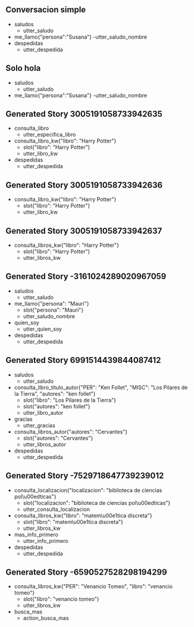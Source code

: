 ## Conversacion simple
* saludos
    - utter_saludo
* me_llamo{"persona":"Susana"}
    -utter_saludo_nombre
* despedidas
    - utter_despedida
    
## Solo hola
* saludos
    - utter_saludo
* me_llamo{"persona":"Susana"}
    -utter_saludo_nombre

## Generated Story 3005191058733942635
* consulta_libro
    - utter_especifica_libro
* consulta_libro_kw{"libro": "Harry Potter"}
    - slot{"libro": "Harry Potter"}
    - utter_libro_kw
* despedidas
    - utter_despedida

## Generated Story 3005191058733942636
* consulta_libro_kw{"libro": "Harry Potter"}
    - slot{"libro": "Harry Potter"}
    - utter_libro_kw

## Generated Story 3005191058733942637
* consulta_libros_kw{"libro": "Harry Potter"}
    - slot{"libro": "Harry Potter"}
    - utter_libros_kw

## Generated Story -3161024289020967059
* saludos
    - utter_saludo
* me_llamo{"persona": "Mauri"}
    - slot{"persona": "Mauri"}
    - utter_saludo_nombre
* quien_soy
    - utter_quien_soy
* despedidas
    - utter_despedida


## Generated Story 6991514439844087412
* saludos
    - utter_saludo
* consulta_libro_titulo_autor{"PER": "Ken Follet", "MISC": "Los Pilares de la Tierra", "autores": "ken follet"}
    - slot{"libro": "Los Pilares de la Tierra"}
    - slot{"autores": "ken follet"}
    - utter_libro_autor
* gracias
    - utter_gracias
* consulta_libros_autor{"autores": "Cervantes"}
    - slot{"autores": "Cervantes"}
    - utter_libros_autor
* despedidas
    - utter_despedida

## Generated Story -7529718647739239012
* consulta_localizacion{"localizacion": "biblioteca de ciencias pol\u00edticas"}
    - slot{"localizacion": "biblioteca de ciencias pol\u00edticas"}
    - utter_consulta_localizacion
* consulta_libros_kw{"libro": "matem\u00e1tica discreta"}
    - slot{"libro": "matem\u00e1tica discreta"}
    - utter_libros_kw
* mas_info_primero
    - utter_info_primero
* despedidas
    - utter_despedida

## Generated Story -6590527528298194299
* consulta_libros_kw{"PER": "Venancio Tomeo", "libro": "venancio tomeo"}
    - slot{"libro": "venancio tomeo"}
    - utter_libros_kw
* busca_mas
    - action_busca_mas

